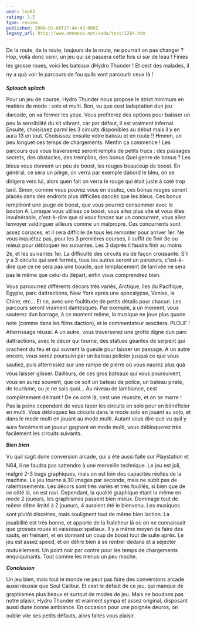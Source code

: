 ```yaml
---
user: leo03
rating: 3.5
type: review
published: 2006-01-08T17:44:43.000Z
legacy_url: http://www.emunova.net/veda/test/1284.htm
---
```

De la route, de la route, toujours de la route, ne pourrait on pas changer ? Hop, voilà donc venir, un jeu qui se passera cette fois ci sur de leau ! Finies les grosse roues, voici les bateaux dHydro Thunder ! Et cest des malades, il ny a quà voir le parcours de fou quils vont parcourir ceux là !  

  

_**Splouch splach**_  

  

Pour un jeu de course, Hydro Thunder nous propose le strict minimum en matière de mode : solo et multi. Bon, vu que cest ladaptation dun jeu darcade, on va fermer les yeux. Vous profiterez des options pour baisser un peu la sensibilité du kit vibrant, car par défaut, il est vraiment infernal. Ensuite, choisissez parmi les 3 circuits disponibles au début mais il y en aura 13 en tout. Choisissez ensuite votre bateau et en route !! Hmmm, un peu longuet ces temps de chargements. Menfin ça commence ! Les parcours que vous traverserez seront remplis de petits trucs : des passages secrets, des obstacles, des tremplins, des bonus Quel genre de bonus ? Les bleus vous donnent un peu de boost, les rouges beaucoup de boost. En général, ce sera un piège, on verra par exemple dabord le bleu, on se dirigera vers lui, alors quen fait on verra le rouge qui était juste à coté trop tard. Sinon, comme vous pouvez vous en doutez, ces bonus rouges seront placés dans des endroits plus difficiles daccès que les bleus. Ces bonus rempliront une jauge de boost, que vous pourrez consommer avec le bouton A. Lorsque vous utilisez ce boost, vous allez plus vite et vous êtes invulnérable, c'est-à-dire que si vous foncez sur un concurrent, vous allez lenvoyer valdinguer ailleurs comme un malpropre. Ces concurrents sont assez coriaces, et il sera difficile de tous les remonter pour arriver 1er. Ne vous inquiétez pas, pour les 3 premières courses, il suffit de finir 3e ou mieux pour débloquer les suivantes. Les 3 daprès il faudra finir au moins 2e, et les suivantes 1er. La difficulté des circuits ira de façon croissante. S'il y a 3 circuits qui sont fermés, tous les autres seront un parcours, c'est-à-dire que ce ne sera pas une boucle, que lemplacement de larrivée ne sera pas le même que celui du départ, enfin vous comprendrez bien.  

  

Vous parcourrez différents décors très variés, Arctique, îles du Pacifique, Egypte, parc dattractions, New York après une apocalypse, Venise, la Chine, etc... Et ce, avec une foultitude de petits détails pour chacun. Les parcours seront vraiment dantesques. Par exemple, à un moment, vous sauterez dun barrage, à ce moment même, la musique ne joue plus quune note (comme dans les films daction), et le commentateur sexcitera. PLOUF ! Atterrissage réussi. A un autre, vous traverserez une grotte digne dun parc dattractions, avec le décor qui tourne, des statues géantes de serpent qui crachent du feu et qui ouvrent la gueule pour laisser un passage. A un autre encore, vous serez poursuivi par un bateau policier jusquà ce que vous sautiez, puis atterrissiez sur une rampe de pierre où vous naurez plus quà vous laisser glisser. Dailleurs, de ces gros bateaux qui vous poursuivent, vous en aurez souvent, que ce soit un bateau de police, un bateau pirate, de tourisme, ou je ne sais quoi... Au niveau de lambiance, cest complètement délirant ! De ce coté là, cest une réussite, et on se marre ! Pas la peine cependant de vous taper les circuits en solo pour en bénéficier en multi. Vous débloquez les circuits dans le mode solo en jouant au solo, et dans le mode multi en jouant au mode multi. Autant vous dire que vu quil y aura forcément un joueur gagnant en mode multi, vous débloquerez très facilement les circuits suivants.  

  

_**Bien bien**_  

  

Vu quil sagit dune conversion arcade, qui a été aussi faite sur Playstation et N64, il ne faudra pas sattendre à une merveille technique. Le jeu est joli, malgré 2-3 bugs graphiques, mais on est loin des capacités réelles de la machine. Le jeu tourne à 30 images par seconde, mais ne subit pas de ralentissements. Les décors sont très variés et très fouillés, si bien que de ce côté là, on est ravi. Cependant, la qualité graphique étant la même en mode 2 joueurs, les graphismes passent bien mieux. Dommage tout de même dêtre limité à 2 joueurs, 4 auraient été le bienvenu. Les musiques sont plutôt discrètes, mais soulignent tout de même bien laction. La jouabilité est très bonne, et apporte de la fraîcheur là où on ne connaissait que grosses roues et vaisseaux spatiaux. Il y a même moyen de faire des sauts, en freinant, et en donnant un coup de boost tout de suite après. Le jeu est assez speed, et on délire bien à se rentrer dedans et à séjecter mutuellement. Un point noir par contre pour les temps de chargements enquiquinants. Tout comme les menus un peu moche.  

  

_**Conclusion**_  

  

Un jeu bien, mais tout le monde ne peut pas faire des conversions arcade aussi réussie que Soul Calibur. Et cest le défaut de ce jeu, qui manque de graphismes plus beaux et surtout de modes de jeu. Mais ne boudons pas notre plaisir, Hydro Thunder et vraiment sympa et assez original, disposant aussi dune bonne ambiance. En occasion pour une poignée deuros, on oublie vite ses petits défauts, alors faites vous plaisir.
